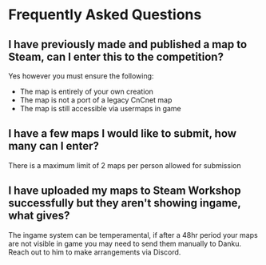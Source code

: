 # Frequently Asked Questions

## I have previously made and published a map to Steam, can I enter this to the competition?
Yes however you must ensure the following:

* The map is entirely of your own creation
* The map is not a port of a legacy CnCnet map
* The map is still accessible via usermaps in game

## I have a few maps I would like to submit, how many can I enter?
There is a maximum limit of 2 maps per person allowed for submission

## I have uploaded my maps to Steam Workshop successfully but they aren't showing ingame, what gives?
The ingame system can be temperamental, if after a 48hr period your maps are not visible in game you may need to send them manually to Danku.
Reach out to him to make arrangements via Discord.
